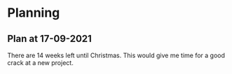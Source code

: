 # Planning

## Plan at 17-09-2021

There are 14 weeks left until Christmas. This would give me time for a good crack at a new project.